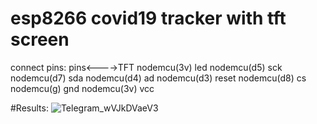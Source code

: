 # esp8266 covid19 tracker with tft screen
 
connect pins:
      pins<---->TFT 
nodemcu(3v)   led
nodemcu(d5)   sck
nodemcu(d7)   sda
nodemcu(d4)   ad
nodemcu(d3)   reset
nodemcu(d8)   cs
nodemcu(g)    gnd
nodemcu(3v)   vcc


#Results:
![Telegram_wVJkDVaeV3](https://user-images.githubusercontent.com/3414236/105524486-c01d8a80-5cf0-11eb-9c7b-4db2acc13990.png)
